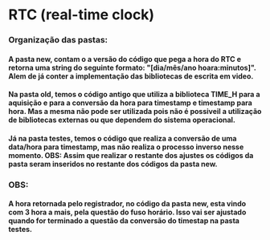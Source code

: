 # RTC (real-time clock)

### Organização das pastas:

#### A pasta new, contam o a versão do código que pega a hora do RTC e retorna uma string do seguinte formato: "[dia/mês/ano hoara:minutos]". Alem de já conter a implementação das bibliotecas de escrita em video.

#### Na pasta old, temos o código antigo que utiliza a biblioteca TIME_H para a aquisição e para a conversão da hora para timestamp e timestamp para hora. Mas a mesma não pode ser utilizada pois não é possiveil a utilização de bibliotecas externas ou que dependem do sistema operacional.

#### Já na pasta testes, temos o código que realiza a conversão de uma data/hora para timestamp, mas não realiza o processo inverso nesse momento. OBS: Assim que realizar o restante dos ajustes os códigos da pasta seram inseridos no restante dos códigos da pasta new. 

### OBS:

#### A hora retornada pelo registrador, no código da pasta new, esta vindo com 3 hora a mais, pela questão do fuso  horário. Isso vai ser ajustado quando for terminado a questão da conversão do timestap na pasta testes.
